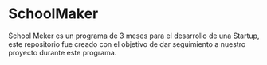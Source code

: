 # SchoolMaker
School Meker es un programa de 3 meses para el desarrollo de una Startup, este repositorio fue creado con el objetivo de dar seguimiento a nuestro proyecto durante este programa.
